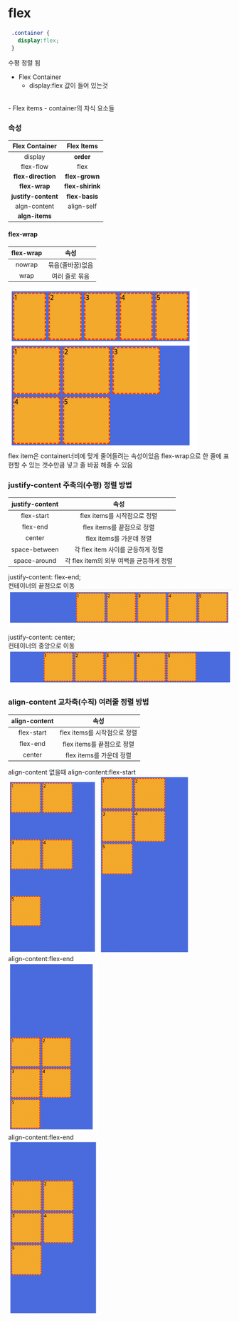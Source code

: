 # flex

```css
 .container {
   display:flex;
 }
```
수평 정렬 됨
<br>
- Flex Container
  - display:flex 값이 들어 있는것
<br>
- Flex items
  - container의 자식 요소들

### 속성
Flex Container | Flex Items
:--:| :--:
display | <b>order
flex-flow | flex
<b>flex-direction | <b>flex-grown
<b>flex-wrap | <b> flex-shirink
<b>justify-content | <b>flex-basis
algn-content | align-self
<b>algn-items |

#### flex-wrap
flex-wrap | 속성
:--:| :--:
nowrap | 묶음(줄바꿈)없음
wrap | 여러 줄로 묶음

![flexwrap](./images/img1.png)  <br>
flex item은 container너비에 맞게 줄어들려는 속성이있음
flex-wrap으로 한 줄에 표현할 수 있는 갯수만큼 넣고 줄 바꿈 해줄 수 있음

### justify-content 주축의(수평) 정렬 방법
justify-content | 속성
:--:|:--:
flex-start | flex items를 시작점으로 정렬
flex-end | flex items를 끝점으로 정렬
center | flex items를 가운데 정렬
space-between | 각 flex item 사이를 균등하게 정렬
space-around | 각 flex item의 외부 여백을 균등하게 정렬

justify-content: flex-end;<br>
컨테이너의 끝점으로 이동
![justify-content](./images/img2.png) <br>

justify-content: center;<br>
컨테이너의 중앙으로 이동
![justify-content](./images/img3.png) <br>

### align-content 교차축(수직) <b>여러줄</b> 정렬 방법
align-content | 속성
:--:|:--:
flex-start | flex items를 시작점으로 정렬
flex-end | flex items를 끝점으로 정렬
center | flex items를 가운데 정렬

align-content 없을때    align-content:flex-start<br> 
<img src="./images/img4.png" width="40%">
<img src="./images/img5.png" width="40%"> <br>
align-content:flex-end <br>
<img src="./images/img6.png" width="40%"><br>
align-content:flex-end <br>
<img src="./images/img7.png" width="40%">